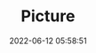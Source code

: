 ---
weight: 1
images:
- /images/edited/16.jpeg
title: Picture
date: 2022-06-12 05:58:51
tags: [luminarneo,work,ilce7m3]
---